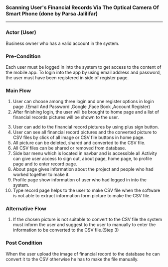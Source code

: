### Scanning User's Financial Records Via The Optical Camera Of Smart Phone (done by Parsa Jalilifar)

*** 

### Actor (User)

Business owner who has a valid account in the system.

### Pre-Condition

Each user must be logged in into the system to get access to the content of the mobile app.
To login into the app by using email address and password, the user must have been registered in side of register page.

### Main Flow

1. User can choose among three login and one register options in login page .(Email And Password ,Google ,Face Book ,Account Register)
2. After finishing login, the user will be brought to home page and a list of financial records pictures will be shown to the user.
3) User can add to the financial record pictures by using plus sign button.
4) User can see all financial record pictures and the converted picture to CSV files by click of all image or CSV file buttons in home page.
5) All picture can be deleted, shared and converted to the CSV file.
6) All CSV files can be shared or removed from database.
7) Side bar menu which is located in navbar and is accessible all Activity can give user access to sign out, about page, home page, to profile page
   and to enter record page.
8) About page gives information about the project and people who had worked together to make it.
9) Profile page show information of user who had logged in into the system.
10) Type record page helps to the user to make CSV file when the software is not able to extract information form picture to make the CSV file.

### Alternative Flow

1. If the chosen picture is not suitable to convert to the CSV file the system must inform the user and suggest to the user to manually to enter
   the information to be converted to the CSV file.(Step 3)


### Post Condition

When the user upload the image of financial record to the database he can convert it to the CSV otherwise he has to make the file manually.